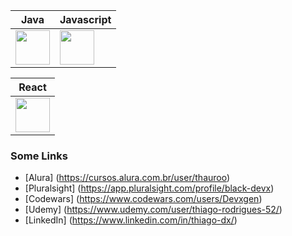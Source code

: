 | Java | Javascript |
|----------|----------|
|  <img src="https://cdn.jsdelivr.net/gh/devicons/devicon@latest/icons/java/java-original-wordmark.svg" width="55" height="55"/> |  <img src="https://cdn.jsdelivr.net/gh/devicons/devicon@latest/icons/javascript/javascript-original.svg" width="55" height="55"/> | 

| React |
|----------|
| <img src="https://cdn.jsdelivr.net/gh/devicons/devicon@latest/icons/react/react-original-wordmark.svg" width="55" height="55"/> |
          
### Some Links
- [Alura] (https://cursos.alura.com.br/user/thauroo)
- [Pluralsight] (https://app.pluralsight.com/profile/black-devx)
- [Codewars] (https://www.codewars.com/users/Devxgen)
- [Udemy] (https://www.udemy.com/user/thiago-rodrigues-52/)
- [LinkedIn] (https://www.linkedin.com/in/thiago-dx/)

